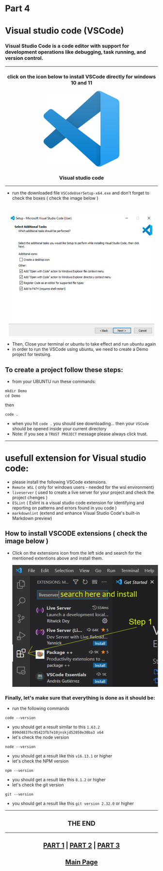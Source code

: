 # Part 4
# Visual studio code (VSCode)
### Visual Studio Code is a code editor with support for development operations like debugging, task running, and version control.

<hr>

<h3 align="center"> click on the icon below to install VSCode directly for windows 10 and 11</h3>
<p align="center"> <kbd><a href="https://code.visualstudio.com/sha/download?build=stable&os=win32-x64-user"> <img height="250px" width="250px" src="images/Visual_Studio.png" alt="WinsubsystemLinux"></a></kbd>
<h3 align="center">Visual studio code</h3>

<hr>

- run the downloaded file `VSCodeUserSetup-x64.exe` and don't forget to check the boxes ( check the image below ) 

<br> <p align="center"><kbd> <img height="400px" width="480px" src="images/vscode.png" alt=""></kbd> </p>

- Then, Close your terminal or ubuntu to take effect and run ubuntu again
- in order to run the VSCode using ubuntu, we need to create a Demo project for testsing.

## To create a project follow these steps:
- from your UBUNTU run these commands:
```
mkdir Demo
cd Demo
```
then
```
code .
```
- when you hit `code .` you should see downloading... then your `VSCode` should be opened inside your current directory
- Note: if you see a `TRUST PROJECT` message please always click trust.

<hr>

# usefull extension for Visual studio code:
- please install the following VSCode extensions.
- `Remote WSL` ( only for windows users - needed for the wsl environment)
- `liveserver` ( used to create a live server for your project and check the project chenges )
- `ESLint` ( Eslint is a visual studio code extension for identifying and reporting on patterns and errors found in you code )
- `markdownlint` (extend and enhance Visual Studio Code's built-in Markdown preview)

## How to install VSCODE extensions ( check the image below )
- Click on the extensions icon from the left side and search for the mentioned extentions above and install them.
<br> <p align="center"> <kbd> <img height="400px" width="480px" src="images/extensions.png" alt=""></kbd></p>

### Finally, let's make sure that everything is done as it should be:
- run the following commands
```
code --version
```
- you should get a result similar to this 
`1.63.2
899d4837hc95423fb7e10jnskjd52050e30ba3
x64`
- let's check the node version
```
node --version
```
- you should get a result like this `v16.13.1` or higher
- let's check the NPM version 
```
npm --version
```
- you should get a result like this `8.1.2` or higher
- let's check the git version
```
git --version
```
- you should get a result like this `git version 2.32.0` or higher

<hr>
<h2 align="center"> THE END </h2>
<hr>
<h2 align="center"><a href="part1.md">PART 1</a> | <a href="part2.md">PART 2</a> | <a href="part3.md">PART 3</a></h2>

<h2 align="center"><a href="installation%20tutorial.md">Main Page</a></a></h2>

